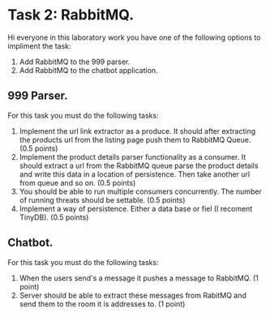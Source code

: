 # Task 2: RabbitMQ.

Hi everyone in this laboratory work you have one of the following options to impliment the task:
1. Add RabbitMQ to the 999 parser.
2. Add RabbitMQ to the chatbot application.
## 999 Parser.

For this task you must do the following tasks:
1. Implement the url link extractor as a produce. It should after extracting the products url from the listing page push them to RabbitMQ Queue. (0.5 points)
2. Implement the product details parser functionality as a consumer. It should extract a url from the RabbitMQ queue parse the product details and write this data in a location of persistence. Then take another url from queue and so on. (0.5 points)
3. You should be able to run multiple consumers concurrently. The number of running threats should be settable. (0.5 points)
4. Implement a way of persistence. Either a data base or fiel (I recoment TinyDB). (0.5 points)

## Chatbot.

For this task you must do the following tasks:
1. When the users send's a message it pushes a message to RabbitMQ. (1 point)
2. Server should be able to extract these messages from RabitMQ and send them to the room it is addresses to. (1 point)

